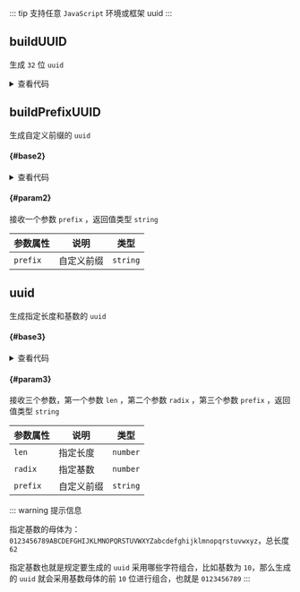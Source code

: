 <script setup>
import { useAddNumInOutlineLabel } from '../../.vitepress/utils/createElement.ts'
useAddNumInOutlineLabel(3)

import buildUUID from './buildUUID.vue'
import buildPrefixUUID from './buildPrefixUUID.vue'
import uuid from './uuid.vue'
</script>

::: tip 支持任意 `JavaScript` 环境或框架
uuid
:::

## buildUUID

生成 `32` 位 `uuid`

<div class="pure-border">

<buildUUID />

<details>

<summary>查看代码</summary>

<<< @/utils/uuid/buildUUID.vue

</details>

</div>

## buildPrefixUUID

生成自定义前缀的 `uuid`

<div class="pure-border">

#### <divider-base /> {#base2}

<buildPrefixUUID />

<details>

<summary>查看代码</summary>

<<< @/utils/uuid/buildPrefixUUID.vue

</details>

#### <divider-param /> {#param2}

接收一个参数 `prefix` ，返回值类型 `string`

| **参数属性** | **说明**   | **类型** |
| ------------ | ---------- | -------- |
| `prefix`     | 自定义前缀 | `string` |

</div>

## uuid

生成指定长度和基数的 `uuid`

<div class="pure-border">

#### <divider-base /> {#base3}

<uuid />

<details>

<summary>查看代码</summary>

<<< @/utils/uuid/uuid.vue

</details>

#### <divider-param /> {#param3}

接收三个参数，第一个参数 `len` ，第二个参数 `radix` ，第三个参数 `prefix` ，返回值类型 `string`

| **参数属性** | **说明**   | **类型** |
| ------------ | ---------- | -------- |
| `len`        | 指定长度   | `number` |
| `radix`      | 指定基数   | `number` |
| `prefix`     | 自定义前缀 | `string` |

</div>

::: warning 提示信息

指定基数的母体为：`0123456789ABCDEFGHIJKLMNOPQRSTUVWXYZabcdefghijklmnopqrstuvwxyz`，总长度 `62`

指定基数也就是规定要生成的 `uuid` 采用哪些字符组合，比如基数为 `10`，那么生成的 `uuid` 就会采用基数母体的前 `10` 位进行组合，也就是 `0123456789`
:::
